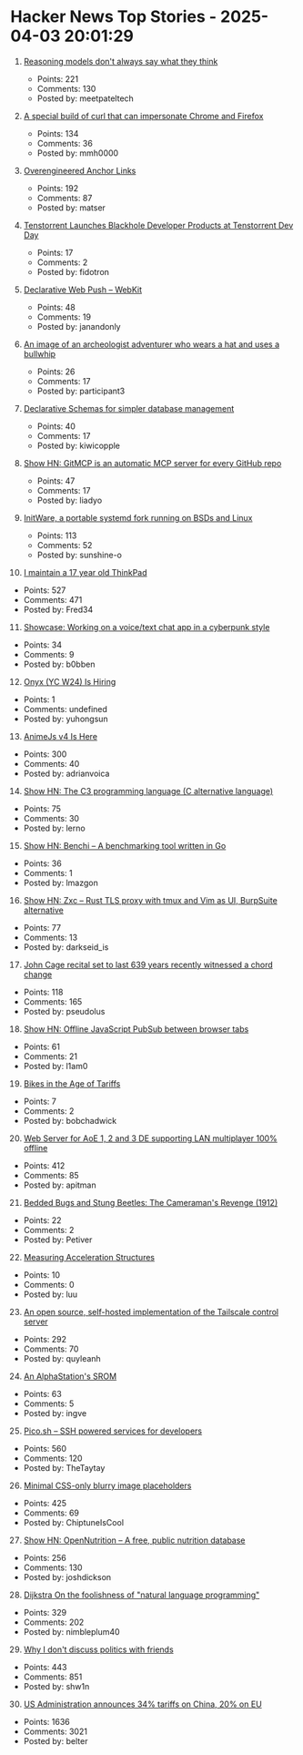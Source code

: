 # Hacker News Top Stories - 2025-04-03 20:01:29

1. [Reasoning models don't always say what they think](https://www.anthropic.com/research/reasoning-models-dont-say-think)
   - Points: 221
   - Comments: 130
   - Posted by: meetpateltech

2. [A special build of curl that can impersonate Chrome and Firefox](https://github.com/lwthiker/curl-impersonate)
   - Points: 134
   - Comments: 36
   - Posted by: mmh0000

3. [Overengineered Anchor Links](https://thirty-five.com/overengineered-anchoring)
   - Points: 192
   - Comments: 87
   - Posted by: matser

4. [Tenstorrent Launches Blackhole Developer Products at Tenstorrent Dev Day](https://tenstorrent.com/vision/tenstorrent-launches-blackhole-developer-products-at-tenstorrent-dev-day)
   - Points: 17
   - Comments: 2
   - Posted by: fidotron

5. [Declarative Web Push – WebKit](https://webkit.org/blog/16535/meet-declarative-web-push/)
   - Points: 48
   - Comments: 19
   - Posted by: janandonly

6. [An image of an archeologist adventurer who wears a hat and uses a bullwhip](https://theaiunderwriter.substack.com/p/an-image-of-an-archeologist-adventurer)
   - Points: 26
   - Comments: 17
   - Posted by: participant3

7. [Declarative Schemas for simpler database management](https://supabase.com/blog/declarative-schemas)
   - Points: 40
   - Comments: 17
   - Posted by: kiwicopple

8. [Show HN: GitMCP is an automatic MCP server for every GitHub repo](https://gitmcp.io/)
   - Points: 47
   - Comments: 17
   - Posted by: liadyo

9. [InitWare, a portable systemd fork running on BSDs and Linux](https://github.com/InitWare/InitWare)
   - Points: 113
   - Comments: 52
   - Posted by: sunshine-o

10. [I maintain a 17 year old ThinkPad](https://pilledtexts.com/why-i-use-a-17-year-old-thinkpad/)
   - Points: 527
   - Comments: 471
   - Posted by: Fred34

11. [Showcase: Working on a voice/text chat app in a cyberpunk style](https://static.mollohq.com/molly-0.0.1-showcase.mp4)
   - Points: 34
   - Comments: 9
   - Posted by: b0bben

12. [Onyx (YC W24) Is Hiring](https://www.ycombinator.com/companies/onyx/jobs/CUHpbpE-founding-devrel-engineer)
   - Points: 1
   - Comments: undefined
   - Posted by: yuhongsun

13. [AnimeJs v4 Is Here](https://animejs.com/)
   - Points: 300
   - Comments: 40
   - Posted by: adrianvoica

14. [Show HN: The C3 programming language (C alternative language)](https://github.com/c3lang/c3c)
   - Points: 75
   - Comments: 30
   - Posted by: lerno

15. [Show HN: Benchi – A benchmarking tool written in Go](https://github.com/ConduitIO/benchi)
   - Points: 36
   - Comments: 1
   - Posted by: lmazgon

16. [Show HN: Zxc – Rust TLS proxy with tmux and Vim as UI, BurpSuite alternative](https://github.com/hail-hydrant/zxc)
   - Points: 77
   - Comments: 13
   - Posted by: darkseid_is

17. [John Cage recital set to last 639 years recently witnessed a chord change](https://www.spectator.co.uk/article/what-were-we-all-doing-here-my-600-mile-trip-to-hear-an-organ-play-a-d-natural/)
   - Points: 118
   - Comments: 165
   - Posted by: pseudolus

18. [Show HN: Offline JavaScript PubSub between browser tabs](https://simon-frey.com/tabsub/)
   - Points: 61
   - Comments: 21
   - Posted by: l1am0

19. [Bikes in the Age of Tariffs](https://www.renehersecycles.com/bikes-in-the-age-of-tariffs/)
   - Points: 7
   - Comments: 2
   - Posted by: bobchadwick

20. [Web Server for AoE 1, 2 and 3 DE supporting LAN multiplayer 100% offline](https://github.com/luskaner/ageLANServer)
   - Points: 412
   - Comments: 85
   - Posted by: apitman

21. [Bedded Bugs and Stung Beetles: The Cameraman's Revenge (1912)](https://publicdomainreview.org/collection/cameramans-revenge/)
   - Points: 22
   - Comments: 2
   - Posted by: Petiver

22. [Measuring Acceleration Structures](https://zeux.io/2025/03/31/measuring-acceleration-structures/)
   - Points: 10
   - Comments: 0
   - Posted by: luu

23. [An open source, self-hosted implementation of the Tailscale control server](https://github.com/juanfont/headscale)
   - Points: 292
   - Comments: 70
   - Posted by: quyleanh

24. [An AlphaStation's SROM](https://thejpster.org.uk/blog/blog-2025-03-30/)
   - Points: 63
   - Comments: 5
   - Posted by: ingve

25. [Pico.sh – SSH powered services for developers](https://pico.sh/)
   - Points: 560
   - Comments: 120
   - Posted by: TheTaytay

26. [Minimal CSS-only blurry image placeholders](https://leanrada.com/notes/css-only-lqip/)
   - Points: 425
   - Comments: 69
   - Posted by: ChiptuneIsCool

27. [Show HN: OpenNutrition – A free, public nutrition database](https://www.opennutrition.app/search)
   - Points: 256
   - Comments: 130
   - Posted by: joshdickson

28. [Dijkstra On the foolishness of "natural language programming"](https://www.cs.utexas.edu/~EWD/transcriptions/EWD06xx/EWD667.html)
   - Points: 329
   - Comments: 202
   - Posted by: nimbleplum40

29. [Why I don't discuss politics with friends](https://shwin.co/blog/why-i-dont-discuss-politics-with-friends)
   - Points: 443
   - Comments: 851
   - Posted by: shw1n

30. [US Administration announces 34% tariffs on China, 20% on EU](https://www.bbc.com/news/live/c1dr7vy39eet)
   - Points: 1636
   - Comments: 3021
   - Posted by: belter

